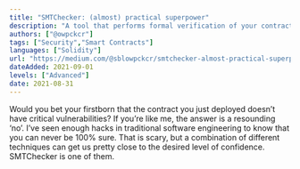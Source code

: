 ```yaml
---
title: "SMTChecker: (almost) practical superpower"
description: "A tool that performs formal verification of your contract: you define a specification and SMTChecker formally proves that the contract conforms to the spec."
authors: ["@owpckcr"]
tags: ["Security","Smart Contracts"]
languages: ["Solidity"]
url: "https://medium.com/@sblowpckcr/smtchecker-almost-practical-superpower-5a3efdb3cf19"
dateAdded: 2021-09-01
levels: ["Advanced"]
date: 2021-08-31
---
```


Would you bet your firstborn that the contract you just deployed doesn’t have critical vulnerabilities? If you’re like me, the answer is a resounding ‘no’.
I’ve seen enough hacks in traditional software engineering to know that you can never be 100% sure. That is scary, but a combination of different techniques can get us pretty close to the desired level of confidence. SMTChecker is one of them.